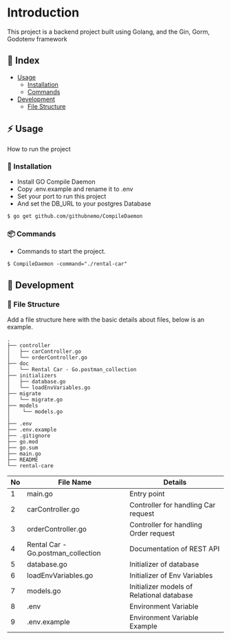 # Introduction
This project is a backend project built using Golang, and the Gin, Gorm, Godotenv framework

## :ledger: Index

- [Usage](#zap-usage)
  - [Installation](#electric_plug-installation)
  - [Commands](#package-commands)
- [Development](#wrench-development)
  - [File Structure](#file_folder-file-structure)

## :zap: Usage
How to run the project

###  :electric_plug: Installation
- Install GO Compile Daemon
- Copy .env.example and rename it to .env
- Set your port to run this project
- And set the DB_URL to your postgres Database

```
$ go get github.com/githubnemo/CompileDaemon
```

###  :package: Commands
- Commands to start the project.

```
$ CompileDaemon -command="./rental-car"
```

##  :wrench: Development

###  :file_folder: File Structure
Add a file structure here with the basic details about files, below is an example.

```
.
├── controller
│   ├── carController.go
│   └── orderController.go
├── doc
│   └── Rental Car - Go.postman_collection
├── initializers
│   ├── database.go
│   └── loadEnvVariables.go
├── migrate
│   └── migrate.go
├── models
│    └── models.go
│       
├── .env
├── .env.example
├── .gitignore
├── go.mod
├── go.sum
├── main.go
├── README
└── rental-care
```

| No | File Name | Details 
|----|------------|-------|
| 1  | main.go | Entry point
| 2 | carController.go | Controller for handling Car request 
| 3 | orderController.go | Controller for handling Order request 
| 4 | Rental Car - Go.postman_collection | Documentation of REST API
| 5  | database.go | Initializer of database
| 6  | loadEnvVariables.go | Initializer of Env Variables
| 7  | models.go | Initializer models of Relational database 
| 8  | .env | Environment Variable
| 9  | .env.example | Environment Variable Example

